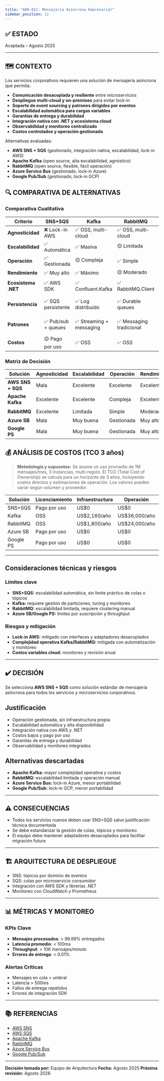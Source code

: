 ```yaml
---
title: "ADR-012: Mensajería Asíncrona Empresarial"
sidebar_position: 12
---
```


## ✅ ESTADO

Aceptada – Agosto 2025

---

## 🗺️ CONTEXTO

Los servicios corporativos requieren una solución de mensajería asíncrona que permita:

- **Comunicación desacoplada y resiliente** entre microservicios
- **Despliegue multi-cloud y on-premises** para evitar lock-in
- **Soporte de event sourcing y patrones dirigidos por eventos**
- **Escalabilidad automática para cargas variables**
- **Garantías de entrega y durabilidad**
- **Integración nativa con .NET y ecosistema cloud**
- **Observabilidad y monitoreo centralizado**
- **Costos controlados y operación gestionada**

Alternativas evaluadas:

- **AWS SNS + SQS** (gestionado, integración nativa, escalabilidad, lock-in AWS)
- **Apache Kafka** (open source, alta escalabilidad, agnóstico)
- **RabbitMQ** (open source, flexible, fácil operación)
- **Azure Service Bus** (gestionado, lock-in Azure)
- **Google Pub/Sub** (gestionado, lock-in GCP)

## 🔍 COMPARATIVA DE ALTERNATIVAS

### Comparativa Cualitativa

| Criterio              | SNS+SQS | Kafka | RabbitMQ | Azure SB | Google PS |
|----------------------|---------|-------|----------|----------|-----------|
| **Agnosticidad**     | ❌ Lock-in AWS | ✅ OSS, multi-cloud | ✅ OSS, multi-cloud | ❌ Lock-in Azure | ❌ Lock-in GCP |
| **Escalabilidad**    | ✅ Automática | ✅ Masiva | 🟡 Limitada | ✅ Muy buena | ✅ Muy buena |
| **Operación**        | ✅ Gestionada | 🟡 Compleja | ✅ Simple | ✅ Gestionada | ✅ Gestionada |
| **Rendimiento**      | ✅ Muy alto | ✅ Máximo | 🟡 Moderado | ✅ Muy alto | ✅ Muy alto |
| **Ecosistema .NET**  | ✅ AWS SDK | ✅ Confluent.Kafka | ✅ RabbitMQ.Client | ✅ Azure SDK | 🟡 Google SDK |
| **Persistencia**     | ✅ SQS persistente | ✅ Log distribuido | ✅ Durable queues | ✅ Persistencia nativa | ✅ Persistencia nativa |
| **Patrones**         | ✅ Pub/sub + queues | ✅ Streaming + messaging | ✅ Messaging tradicional | ✅ Messaging completo | ✅ Pub/sub puro |
| **Costos**           | 🟡 Pago por uso | ✅ OSS | ✅ OSS | 🟡 Pago por uso | 🟡 Pago por uso |

### Matriz de Decisión

| Solución         | Agnosticidad | Escalabilidad | Operación | Rendimiento | Recomendación         |
|------------------|--------------|--------------|-----------|-------------|-----------------------|
| **AWS SNS + SQS**| Mala         | Excelente    | Excelente | Excelente   | ✅ **Seleccionada**    |
| **Apache Kafka** | Excelente    | Excelente    | Compleja  | Excelente   | 🟡 Alternativa         |
| **RabbitMQ**     | Excelente    | Limitada     | Simple    | Moderado    | 🟡 Considerada         |
| **Azure SB**     | Mala         | Muy buena    | Gestionada| Muy alto    | ❌ Descartada          |
| **Google PS**    | Mala         | Muy buena    | Gestionada| Muy alto    | ❌ Descartada          |

## 💰 ANÁLISIS DE COSTOS (TCO 3 años)

> **Metodología y supuestos:** Se asume un uso promedio de 1M mensajes/mes, 3 instancias, multi-región. El TCO (Total Cost of Ownership) se calcula para un horizonte de 3 años, incluyendo costos directos y estimaciones de operación. Los valores pueden variar según volumen y proveedor.

| Solución         | Licenciamiento | Infraestructura | Operación      | TCO 3 años   |
|------------------|---------------|----------------|---------------|--------------|
| SNS+SQS          | Pago por uso  | US$0           | US$0          | US$1,080/año |
| Kafka            | OSS           | US$2,160/año   | US$36,000/año | US$114,480   |
| RabbitMQ         | OSS           | US$1,800/año   | US$24,000/año | US$77,400    |
| Azure SB         | Pago por uso  | US$0           | US$0          | US$1,440/año |
| Google PS        | Pago por uso  | US$0           | US$0          | US$1,200/año |

---

## Consideraciones técnicas y riesgos

### Límites clave

- **SNS+SQS:** escalabilidad automática, sin límite práctico de colas o tópicos
- **Kafka:** requiere gestión de particiones, tuning y monitoreo
- **RabbitMQ:** escalabilidad limitada, requiere clustering manual
- **Azure SB/Google PS:** límites por suscripción y throughput

### Riesgos y mitigación

- **Lock-in AWS:** mitigado con interfaces y adaptadores desacoplados
- **Complejidad operativa Kafka/RabbitMQ:** mitigada con automatización y monitoreo
- **Costos variables cloud:** monitoreo y revisión anual

---

## ✔️ DECISIÓN

Se selecciona **AWS SNS + SQS** como solución estándar de mensajería asíncrona para todos los servicios y microservicios corporativos.

## Justificación

- Operación gestionada, sin infraestructura propia
- Escalabilidad automática y alta disponibilidad
- Integración nativa con AWS y .NET
- Costos bajos y pago por uso
- Garantías de entrega y durabilidad
- Observabilidad y monitoreo integrados

## Alternativas descartadas

- **Apache Kafka:** mayor complejidad operativa y costos
- **RabbitMQ:** escalabilidad limitada y operación manual
- **Azure Service Bus:** lock-in Azure, menor portabilidad
- **Google Pub/Sub:** lock-in GCP, menor portabilidad

---

## ⚠️ CONSECUENCIAS

- Todos los servicios nuevos deben usar SNS+SQS salvo justificación técnica documentada
- Se debe estandarizar la gestión de colas, tópicos y monitoreo
- El equipo debe mantener adaptadores desacoplados para facilitar migración futura

---

## 🏗️ ARQUITECTURA DE DESPLIEGUE

- SNS: tópicos por dominio de eventos
- SQS: colas por microservicio consumidor
- Integración con AWS SDK y librerías .NET
- Monitoreo con CloudWatch y Prometheus

---

## 📊 MÉTRICAS Y MONITOREO

### KPIs Clave

- **Mensajes procesados**: > 99.99% entregados
- **Latencia promedio**: < 100ms
- **Throughput**: > 10K mensajes/minuto
- **Errores de entrega**: < 0.01%

### Alertas Críticas

- Mensajes en cola > umbral
- Latencia > 500ms
- Fallos de entrega repetidos
- Errores de integración SDK

---

## 📚 REFERENCIAS

- [AWS SNS](https://aws.amazon.com/sns/)
- [AWS SQS](https://aws.amazon.com/sqs/)
- [Apache Kafka](https://kafka.apache.org/)
- [RabbitMQ](https://www.rabbitmq.com/)
- [Azure Service Bus](https://azure.microsoft.com/en-us/services/service-bus/)
- [Google Pub/Sub](https://cloud.google.com/pubsub/)

---

**Decisión tomada por:** Equipo de Arquitectura
**Fecha:** Agosto 2025
**Próxima revisión:** Agosto 2026
